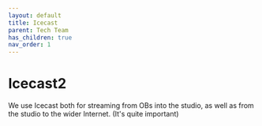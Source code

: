 ```yaml
---
layout: default
title: Icecast
parent: Tech Team
has_children: true
nav_order: 1
---
```


# Icecast2

We use Icecast both for streaming from OBs into the studio, as well as from the studio to the wider Internet. (It's quite important)
